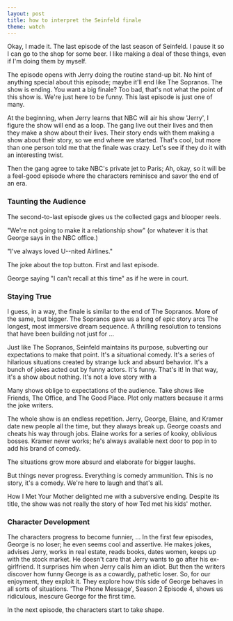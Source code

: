 ```yaml
---
layout: post
title: how to interpret the Seinfeld finale
theme: watch
---
```


Okay, I made it. The last episode of the last season of Seinfeld. I pause it so I can go to the shop for some beer. I like making a deal of these things, even if I'm doing them by myself.

The episode opens with Jerry doing the routine stand-up bit. No hint of anything special about this episode; maybe it'll end like The Sopranos. The show is ending. You want a big finale? Too bad, that's not what the point of this show is. We're just here to be funny. This last episode is just one of many.

At the beginning, when Jerry learns that NBC will air his show 'Jerry', I figure the show will end as a loop. The gang live out their lives and then they make a show about their lives. Their story ends with them making a show about their story, so we end where we started. That's cool, but more than one person told me that the finale was crazy. Let's see if they do it with an interesting twist.

Then the gang agree to take NBC's private jet to Paris; Ah, okay, so it will be a feel-good episode where the characters reminisce and savor the end of an era.

### Taunting the Audience
The second-to-last episode gives us the collected gags and blooper reels.

"We're not going to make it a relationship show"
(or whatever it is that George says in the NBC office.)

"I've always loved U--nited Airlines."

The joke about the top button. First and last episode.

George saying "I can't recall at this time" as if he were in court.

### Staying True
I guess, in a way, the finale is similar to the end of The Sopranos. More of the same, but bigger. The Sopranos gave us a long of epic story arcs
The longest, most immersive dream sequence. A thrilling resolution to tensions that have been building not just for ...

Just like The Sopranos, Seinfeld maintains its purpose, subverting our expectations to make that point. It's a situational comedy. It's a series of hilarious situations created by strange luck and absurd behavior. It's a bunch of jokes acted out by funny actors. It's funny. That's it! In that way, it's a show about nothing. It's not a love story with a

Many shows oblige to expectations of the audience. Take shows like Friends, The Office, and The Good Place. Plot only matters because it arms the joke writers.

The whole show is an endless repetition. Jerry, George, Elaine, and Kramer date new people all the time, but they always break up. George coasts and cheats his way through jobs. Elaine works for a series of kooky, oblivious bosses. Kramer never works; he's always available next door to pop in to add his brand of comedy.

The situations grow more absurd and elaborate for bigger laughs.

But things never progress. Everything is comedy ammunition. This is no story, it's a comedy. We're here to laugh and that's all.

How I Met Your Mother delighted me with a subversive ending. Despite its title, the show was not really the story of how Ted met his kids' mother.

### Character Development
The characters progress to become funnier, ...
In the first few episodes, George is no loser; he even seems cool and assertive. He makes jokes, advises Jerry, works in real estate, reads books, dates women, keeps up with the stock market. He doesn't care that Jerry wants to go after his ex-girlfriend. It surprises him when Jerry calls him an idiot. But then the writers discover how funny George is as a cowardly, pathetic loser. So, for our enjoyment, they exploit it. They explore how this side of George behaves in all sorts of situations. 'The Phone Message', Season 2 Episode 4, shows us ridiculous, inescure George for the first time.

In the next episode, the characters start to take shape.
